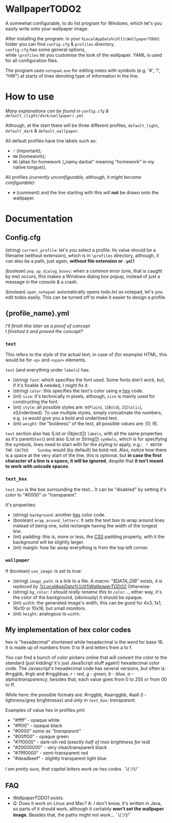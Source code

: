 # WallpaperTODO2
A somewhat configurable, to do list program for Windows, which let's you easily write onto your wallpaper image. 

After installing the program: in your `%LocalAppData%\Ult1\WallpaperTODO2` folder you can find `config.cfg` & `profiles` directory,  
`config.cfg` has some general options,  
while `\profiles` let you customise the look of the wallpaper. YAML is used for all configuration files.

The program uses `notepad.exe` for editing notes with symbols (e.g. '#', '!', "HW") at starts of lines denoting type of information in the line.

# How to use

*Many explanations can be found in `config.cfg` & `default_(light/dark/wallpaper).yml`*

Although, at the start there will be three different profiles, `default_light`, `default_dark` & `default_wallpaper`.

All default profiles have line labels such as:
  - `!`  (important); 
  - `HW` (homework); 
  - `ND` (alias for homework („namų darbai" meaning "homework" in my native tongue)).

All profiles *(currently unconfigurable, although, it might become configurable)*: 
  - `#` (comment) and the line starting with this will **not** be drawn onto the wallpaper.

# Documentation  
## Config.cfg

(string) `current_profile`: let's you select a profile. Its value should be a filename (without extension), which is in `\profiles` directory, although, it can also be a path, just again, **without file extension or `.yml`!**

(boolean) `pop_up_dialog_boxes`: when a common error (one, that is caught by me) occurs, this makes a Windows dialog box popup, instead of just a message in the console & a crash.

(boolean) `open_notepad`: automatically opens todo.txt as notepad, let's you edit todos easily. This can be turned off to make it easier to design a profile.

## {profile_name}.yml

*I'll finish this later as a proof of concept*  
*I finished it and proved the concept?*

### `text`

This refers to the style of the actual text, in case of (for example) HTML, this would be for `<p>` and `<span>` elements.

`text` (and everything under `labels`) has:
  - (string) `font`:  which specifies the font used. Some fonts don't work, but, if it's fixable & needed, I might fix it.
  - (string) `color`: this specifies the text's color using a [hex](#my-implementation-of-hex-color-codes) code.
  - (int) `size`:  it's technically in pixels, although, `size` is mainly used for constructing the font.
  - (int) `style`: all possible styles are: `0`(`Plain`), `1`(`Bold`), `2`(`Italic`), `4`(Underlined). To use multiple styles, simply concatinate the numbers, e.g. `14` would give you a bold and underlined text.
  - (int) `weight`: the "boldness" of the text, all possible values are: [0; 9].

`text` section also has (List<Map> *or* Object[]) `labels`, with all the same properties as it's parent(`text`) and also (List<String> *or* String[]) `symbols`, which is for specifying the symbols, lines need to start with for the styling to apply, e.g.: ` ! WATER THE CACTUS    Sunday` would (by default) be bold red. Also, notice how there is a space at the very start of the line, this is optional, but **in case the first character of a line is a space, it will be ignored**, despite that **it isn't meant to work with unicode spaces**.

### `text_box`

`text_box` is the box surrounding the text... It can be "disabled" by setting it's color to "#0000" or "transparent".

It's properties:
  - (string) `background`: another [hex](#my-implementation-of-hex-color-codes) color code.
  - (boolean) `wrap_around_letters`: It sets the text box to wrap around lines instead of being one, solid rectangle having the width of the longest line.
  - (int) padding: this is, more or less, the [CSS](https://en.wikipedia.org/wiki/CSS) padding property, with it the background will be slightly larger.
  - (int) margin: how far away everything is from the top left corner.
  
### `wallpaper`

If (boolean) `use_image`: is set to true:
  - (string) `image_path`: is a link to a file. *A macro: "$DATA_DIR" exists, it is replaced by [%LocalAppData%\Ult1\WallpaperTODO2](https://api.yomomma.info/)*
Otherwise:
  - (string) `bg_color`: *I should really rename this to `color`...*, either way, it's the color of the background, (obviously) it should be opaque.
  - (int) `width`: the generated image's width, this can be good for 4x3, 1x1, 16x10 or 10x16, but small monitors.
  - (int) `height`: analogous to `width`.


## My implementation of hex color codes

hex is "hexadecimal" shortened while hexadecimal is the word for base 16. It is made up of numbers from: 0 to 9 and letters from a to f.

You can find a bunch of color pickers online that will convert the color to the standard (just kidding! it's just JavaScript stuff again!) hexadecimal color code.
The Javascript's hexadecimal code has several versions, but often is: #rrggbb, #rgb and #rrggbbaa. *r - red, g - green, b - blue, a - alpha/transparency*, besides that, each value goes from 0 to 255 or from 00 to ff.

While here: the possible formats are: #rrggbb, #aarrggbb, #aall (l - lightness/grey brightnesss) and *only in `text_box`: transparent*.

Examples of value hex in profiles.yml:
  - "#ffff" - opaque white
  - "#ff00" - opaque black
  - "#0000" *same as "transparent"*
  - "#00ff00" - opaque green
  - "#7f0000" - dark-ish red *(exactly half of max brightness for red)*
  - "#20000000" - very clear/transparent black
  - "#7fff0000" - semi-transparent red
  - "#deadbeef" - slightly transparent light blue
  
*I am pretty sure, that capital letters work as hex codes. ¯\\_(ツ)_/¯*


## FAQ

  - *WallpaperTODO1 exists.*
  - Q: Does it work on Linux and Mac?
    A: I don't know, it's written in Java, so parts of it should work, although it certainly __won't set the wallpaper image__. Besides that, the paths might not work... ¯\\_(ツ)_/¯


